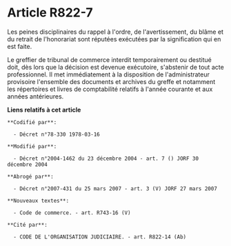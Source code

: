 # Article R822-7

Les peines disciplinaires du rappel à l'ordre, de l'avertissement, du blâme et du retrait de l'honorariat sont réputées
exécutées par la signification qui en est faite.

Le greffier de tribunal de commerce interdit temporairement ou destitué doit, dès lors que la décision est devenue
exécutoire, s'abstenir de tout acte professionnel. Il met immédiatement à la disposition de l'administrateur provisoire
l'ensemble des documents et archives du greffe et notamment les répertoires et livres de comptabilité relatifs à l'année
courante et aux années antérieures.

**Liens relatifs à cet article**

	**Codifié par**:

	  - Décret n°78-330 1978-03-16

	**Modifié par**:

	  - Décret n°2004-1462 du 23 décembre 2004 - art. 7 () JORF 30 décembre 2004

	**Abrogé par**:

	  - Décret n°2007-431 du 25 mars 2007 - art. 3 (V) JORF 27 mars 2007

	**Nouveaux textes**:

	  - Code de commerce. - art. R743-16 (V)

	**Cité par**:

	  - CODE DE L'ORGANISATION JUDICIAIRE. - art. R822-14 (Ab)
